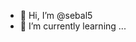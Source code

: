 - 👋 Hi, I’m @sebal5
- 🌱 I’m currently learning ...


<!---
sebal5/sebal5 is a ✨ special ✨ repository because its `README.md` (this file) appears on your GitHub profile.
You can click the Preview link to take a look at your changes.
--->
